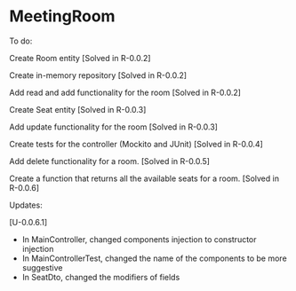 # MeetingRoom

To do:

Create Room entity [Solved in R-0.0.2]

Create in-memory repository [Solved in R-0.0.2]

Add read and add functionality for the room [Solved in R-0.0.2]

Create Seat entity [Solved in R-0.0.3]

Add update functionality for the room [Solved in R-0.0.3]

Create tests for the controller (Mockito and JUnit) [Solved in R-0.0.4]

Add delete functionality for a room. [Solved in R-0.0.5]

Create a function that returns all the available seats for a room. [Solved in R-0.0.6]


Updates:

[U-0.0.6.1] 
- In MainController, changed components injection to constructor injection
- In MainControllerTest, changed the name of the components to be more suggestive
- In SeatDto, changed the modifiers of fields